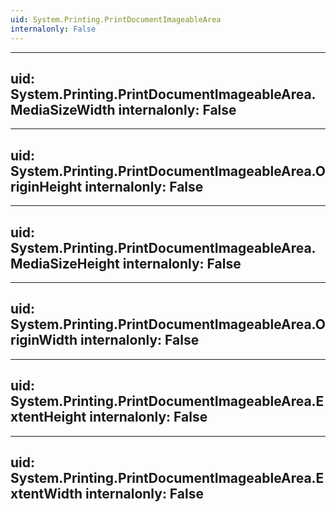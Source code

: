 ```yaml
---
uid: System.Printing.PrintDocumentImageableArea
internalonly: False
---
```


---
uid: System.Printing.PrintDocumentImageableArea.MediaSizeWidth
internalonly: False
---

---
uid: System.Printing.PrintDocumentImageableArea.OriginHeight
internalonly: False
---

---
uid: System.Printing.PrintDocumentImageableArea.MediaSizeHeight
internalonly: False
---

---
uid: System.Printing.PrintDocumentImageableArea.OriginWidth
internalonly: False
---

---
uid: System.Printing.PrintDocumentImageableArea.ExtentHeight
internalonly: False
---

---
uid: System.Printing.PrintDocumentImageableArea.ExtentWidth
internalonly: False
---
